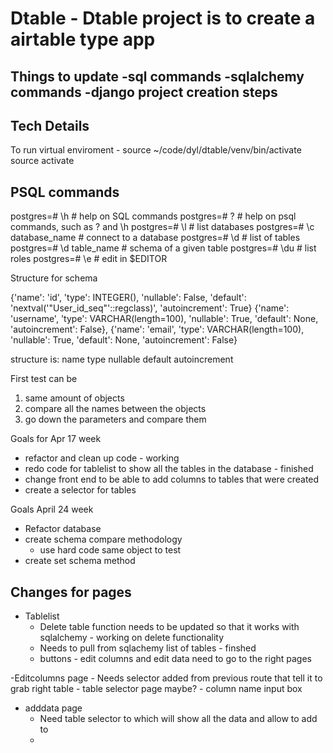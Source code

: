 # Dtable - Dtable project is to create a airtable type app

Things to update
-sql commands
-sqlalchemy commands
-django project creation steps
-





Tech Details
------------
To run virtual enviroment - source ~/code/dyl/dtable/venv/bin/activate
source activate



PSQL commands
-------------
postgres=# \h                 # help on SQL commands
postgres=# \?                 # help on psql commands, such as \? and \h
postgres=# \l                 # list databases
postgres=# \c database_name   # connect to a database
postgres=# \d                 # list of tables
postgres=# \d table_name      # schema of a given table
postgres=# \du                # list roles
postgres=# \e                 # edit in $EDITOR



Structure for schema

{'name': 'id', 'type': INTEGER(), 'nullable': False, 'default': 'nextval(\'"User_id_seq"\'::regclass)', 'autoincrement': True}
{'name': 'username', 'type': VARCHAR(length=100), 'nullable': True, 'default': None, 'autoincrement': False},
{'name': 'email', 'type': VARCHAR(length=100), 'nullable': True, 'default': None, 'autoincrement': False}


 structure is:
 name
 type
 nullable
 default
 autoincrement


First test can be
1. same amount of objects
2. compare all the names between the objects
3. go down the parameters and compare them










Goals for Apr 17 week
- refactor and clean up code - working
- redo code for tablelist to show all the tables in the database - finished
- change front end to be able to add columns to tables that were created
- create a selector for tables

Goals April 24 week
- Refactor database
- create schema compare methodology
    - use hard code same object to test
- create set schema method








Changes for pages
------------------

- Tablelist
    - Delete table function needs to be updated so that it works with sqlalchemy - working on delete functionality
    - Needs to pull from sqlachemy list of tables - finshed
    - buttons - edit columns and edit data need to go to the right pages

-Editcolumns page
    - Needs selector added from previous route that tell it to grab right table
    - table selector page maybe?
    - column name input box


- adddata page
    - Need table selector to which will show all the data and allow to add to
    -
